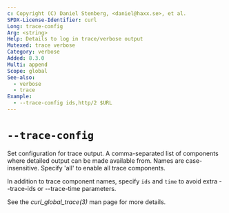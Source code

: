 ```yaml
---
c: Copyright (C) Daniel Stenberg, <daniel@haxx.se>, et al.
SPDX-License-Identifier: curl
Long: trace-config
Arg: <string>
Help: Details to log in trace/verbose output
Mutexed: trace verbose
Category: verbose
Added: 8.3.0
Multi: append
Scope: global
See-also:
  - verbose
  - trace
Example:
  - --trace-config ids,http/2 $URL
---
```


# `--trace-config`

Set configuration for trace output. A comma-separated list of components where
detailed output can be made available from. Names are case-insensitive.
Specify 'all' to enable all trace components.

In addition to trace component names, specify `ids` and `time` to avoid extra
--trace-ids or --trace-time parameters.

See the *curl_global_trace(3)* man page for more details.
